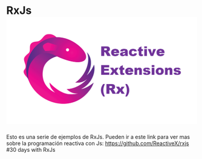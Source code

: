 # RxJs ![alt text](https://raw.githubusercontent.com/pjazdzewski1990/scala-js-organizer-example/master/images/Reactive-Extensions.png)
Esto es una serie de ejemplos de RxJs.
Pueden ir a este link para ver mas sobre la programación reactiva con Js: https://github.com/ReactiveX/rxjs
#30 days with RxJs 
